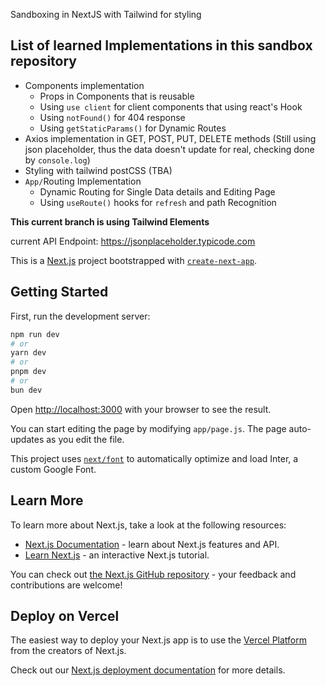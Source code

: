 Sandboxing in NextJS with Tailwind for styling

## List of learned Implementations in this sandbox repository 
- Components implementation
    - Props in Components that is reusable
    - Using `use client` for client components that using react's Hook
    - Using `notFound()` for 404 response
    - Using `getStaticParams()` for Dynamic Routes
- Axios implementation in GET, POST, PUT, DELETE methods (Still using json placeholder, thus the data doesn't update for real, checking done by `console.log`)
- Styling with tailwind postCSS (TBA)
- `App/`Routing Implementation
    - Dynamic Routing for Single Data details and Editing Page
    - Using `useRoute()` hooks for `refresh` and path Recognition

**This current branch is using Tailwind Elements**

current API Endpoint: https://jsonplaceholder.typicode.com

This is a [Next.js](https://nextjs.org/) project bootstrapped with [`create-next-app`](https://github.com/vercel/next.js/tree/canary/packages/create-next-app).

## Getting Started

First, run the development server:

```bash
npm run dev
# or
yarn dev
# or
pnpm dev
# or
bun dev
```

Open [http://localhost:3000](http://localhost:3000) with your browser to see the result.

You can start editing the page by modifying `app/page.js`. The page auto-updates as you edit the file.

This project uses [`next/font`](https://nextjs.org/docs/basic-features/font-optimization) to automatically optimize and load Inter, a custom Google Font.

## Learn More

To learn more about Next.js, take a look at the following resources:

- [Next.js Documentation](https://nextjs.org/docs) - learn about Next.js features and API.
- [Learn Next.js](https://nextjs.org/learn) - an interactive Next.js tutorial.

You can check out [the Next.js GitHub repository](https://github.com/vercel/next.js/) - your feedback and contributions are welcome!

## Deploy on Vercel

The easiest way to deploy your Next.js app is to use the [Vercel Platform](https://vercel.com/new?utm_medium=default-template&filter=next.js&utm_source=create-next-app&utm_campaign=create-next-app-readme) from the creators of Next.js.

Check out our [Next.js deployment documentation](https://nextjs.org/docs/deployment) for more details.
